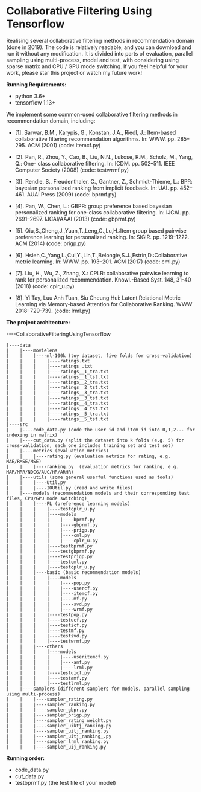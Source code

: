 # Collaborative Filtering Using Tensorflow
Realising several collaborative filtering methods in recommendation domain (done in 2019).
The code is relatively readable, and you can download and run it without any modification. It is divided into parts of evaluation, parallel sampling using multi-process, model and test, with considering using sparse matrix and CPU / GPU mode switching. If you feel helpful for your work, please star this project or watch my future work!

**Running Requirements:**
* python 3.6+
* tensorflow 1.13+


We implement some common-used collaborative filtering methods in recommendation domain, including:

* [1]. Sarwar, B.M., Karypis, G., Konstan, J.A., Riedl, J.: Item-based collaborative filtering recommendation algorithms. In: WWW. pp. 285–295. ACM (2001) (code: itemcf.py)

* [2]. Pan, R., Zhou, Y., Cao, B., Liu, N.N., Lukose, R.M., Scholz, M., Yang, Q.: One- class collaborative filtering. In: ICDM. pp. 502–511. IEEE Computer Society (2008) (code: testwrmf.py)

* [3]. Rendle, S., Freudenthaler, C., Gantner, Z., Schmidt-Thieme, L.: BPR: bayesian personalized ranking from implicit feedback. In: UAI. pp. 452–461. AUAI Press (2009) (code: bprmf.py)

* [4]. Pan, W., Chen, L.: GBPR: group preference based bayesian personalized ranking for one-class collaborative filtering. In: IJCAI. pp. 2691–2697. IJCAI/AAAI (2013) (code: gbprmf.py)

* [5]. Qiu,S.,Cheng,J.,Yuan,T.,Leng,C.,Lu,H.:Item group based pairwise preference learning for personalized ranking. In: SIGIR. pp. 1219–1222. ACM (2014) (code: prigp.py)

* [6]. Hsieh,C.,Yang,L.,Cui,Y.,Lin,T.,Belongie,S.J.,Estrin,D.:Collaborative metric learning. In: WWW. pp. 193–201. ACM (2017) (code: cml.py)

* [7]. Liu, H., Wu, Z., Zhang, X.: CPLR: collaborative pairwise learning to rank for personalized recommendation. Knowl.-Based Syst. 148, 31–40 (2018) (code: cplr_u.py)

* [8]. Yi Tay, Luu Anh Tuan, Siu Cheung Hui: Latent Relational Metric Learning via Memory-based Attention for Collaborative Ranking. WWW 2018: 729-739. (code: lrml.py)


**The project architecture:**

----CollaborativeFilteringUsingTensorflow

    |----data
    |    |----movielens
    |    |    |----ml-100k (toy dataset, five folds for cross-validation)
    |    |    |    |----ratings.txt
    |    |    |    |----ratings_.txt
    |    |    |    |----ratings__1_tra.txt
    |    |    |    |----ratings__1_tst.txt
    |    |    |    |----ratings__2_tra.txt
    |    |    |    |----ratings__2_tst.txt
    |    |    |    |----ratings__3_tra.txt
    |    |    |    |----ratings__3_tst.txt
    |    |    |    |----ratings__4_tra.txt
    |    |    |    |----ratings__4_tst.txt
    |    |    |    |----ratings__5_tra.txt
    |    |    |    |----ratings__5_tst.txt
    |----src
    |    |----code_data.py (code the user id and item id into 0,1,2... for indexing in matrix)
    |    |----cut_data.py (split the dataset into k folds (e.g. 5) for cross-validation, each one includes training set and test set)
    |    |----metrics (evaluation metrics)
    |    |    |----rating.py (evaluation metrics for rating, e.g. MAE/RMSE/MSE)
    |    |    |----ranking.py  (evaluation metrics for ranking, e.g. MAP/MRR/NDCG/AUC/HR/ARHR)
    |    |----utils (some general userful functions used as tools)
    |    |    |----Util.py 
    |    |    |----IOUtil.py (read and write files)
    |    |----models (recommendation models and their corresponding test files, CPU/GPU mode switching)
    |    |    |----PL (preference learning models)
    |    |    |    |----testcplr_u.py
    |    |    |    |----models
    |    |    |    |    |----bprmf.py
    |    |    |    |    |----gbprmf.py
    |    |    |    |    |----prigp.py
    |    |    |    |    |----cml.py
    |    |    |    |    |----cplr_u.py
    |    |    |    |----testbprmf.py
    |    |    |    |----testgbprmf.py
    |    |    |    |----testprigp.py
    |    |    |    |----testcml.py
    |    |    |    |----testcplr_u.py
    |    |    |----basic (basic recommendation models)
    |    |    |    |----models
    |    |    |    |    |----pop.py
    |    |    |    |    |----usercf.py
    |    |    |    |    |----itemcf.py
    |    |    |    |    |----mf.py
    |    |    |    |    |----svd.py
    |    |    |    |    |----wrmf.py
    |    |    |    |----testpop.py
    |    |    |    |----testucf.py
    |    |    |    |----testicf.py
    |    |    |    |----testmf.py
    |    |    |    |----testsvd.py
    |    |    |    |----testwrmf.py
    |    |    |----others
    |    |    |    |----models
    |    |    |    |    |----useritemcf.py
    |    |    |    |    |----amf.py
    |    |    |    |    |----lrml.py
    |    |    |    |----testuicf.py
    |    |    |    |----testamf.py
    |    |    |    |----testlrml.py
    |    |----samplers (different samplers for models, parallel sampling using multi-process)
    |    |    |----sampler_rating.py
    |    |    |----sampler_ranking.py
    |    |    |----sampler_gbpr.py
    |    |    |----sampler_prigp.py
    |    |    |----sampler_rating_weight.py
    |    |    |----sampler_uiktj_ranking.py
    |    |    |----sampler_uitj_ranking.py
    |    |    |----sampler_uitj_ranking_.py
    |    |    |----sampler_lrml_ranking.py
    |    |    |----sampler_uij_ranking.py


**Running order:**
* code_data.py
* cut_data.py
* testbprmf.py (the test file of your model)
